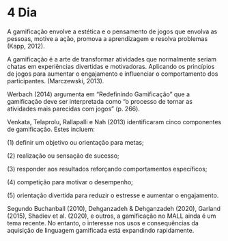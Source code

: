 # 4 Dia

A gamificação envolve a estética e o pensamento de jogos que envolva as pessoas, motive a ação, promova a aprendizagem e resolva problemas (Kapp, 2012).

A gamificação é a arte de transformar atividades que normalmente seriam chatas em experiências divertidas e motivadoras. Aplicando os princípios de jogos para aumentar o engajamento e influenciar o comportamento dos participantes. (Marczewski, 2013).

Werbach (2014) argumenta em “Redefinindo Gamificação” que a gamificação deve ser interpretada como “o processo de tornar as atividades mais parecidas com jogos” (p. 266).

Venkata, Telaprolu, Rallapalli e Nah (2013) identificaram cinco componentes de gamificação. Estes incluem: 

(1) definir um objetivo ou orientação para metas; 

(2) realização ou sensação de sucesso; 

(3) responder aos resultados reforçando comportamentos específicos; 

(4) competição para motivar o desempenho; 

(5) orientação divertida para reduzir o estresse e aumentar o engajamento.

Segundo Buchanball (2010), Dehganzadeh & Dehganzadeh (2020), Garland (2015), Shadiev et al. (2020), e outros, a gamificação no MALL ainda é um tema recente. No entanto, o interesse nos usos e consequências da aquisição de linguagem gamificada está expandindo rapidamente.
